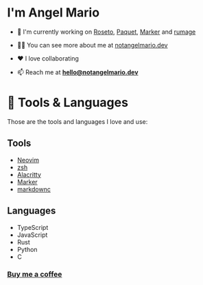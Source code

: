 # I'm Angel Mario

- 🔭 I'm currently working on [Roseto](https://roseto.dev), [Paquet](https://paquet.app), [Marker](https://github.com/notangelmario/marker) and [rumage](https://github.com/notangelmario/rumage)

- 👨‍💻 You can see more about me at [notangelmario.dev](https://notangelmario.dev)

- ❤️ I love collaborating

- 📫 Reach me at **hello@notangelmario.dev**

# 🧰 Tools & Languages

Those are the tools and languages I love and use:

## Tools
* [Neovim](https://neovim.io/)
* [zsh](https://www.zsh.org/)
* [Alacritty](https://alacritty.org/)
* [Marker](https://github.com/notangelmario/marker)
* [markdownc](https://github.com/notangelmario/markdownc)

## Languages
* TypeScript
* JavaScript
* Rust
* Python
* C

### [Buy me a coffee](https://buymeacoffee.com/notangelmario)
